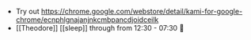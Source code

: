 - Try out https://chrome.google.com/webstore/detail/kami-for-google-chrome/ecnphlgnajanjnkcmbpancdjoidceilk
- [[Theodore]] [[sleep]] through from 12:30 - 07:30 🎉
